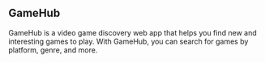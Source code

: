 ## GameHub
GameHub is a video game discovery web app that helps you find new and interesting games to play. With GameHub, you can search for games by platform, genre, and more.
